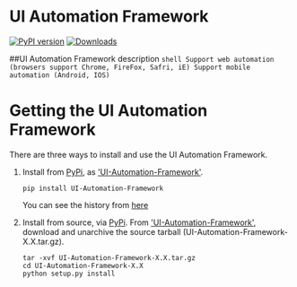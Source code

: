 UI Automation Framework
====================

[![PyPI version](https://badge.fury.io/py/UI-Automation-Framework.svg)](https://badge.fury.io/py/UI-Automation-Framework)
[![Downloads](https://pepy.tech/badge/UI-Automation-Framework)](https://pepy.tech/project/UI-Automation-Framework)

<!-- [![Build Status](https://travis-ci.org/appium/python-client.svg?branch=master)](https://travis-ci.org/appium/python-client) -->
<!-- [![Build Status](https://dev.azure.com/ki4070ma/python-client/_apis/build/status/appium.python-client?branchName=master)](https://dev.azure.com/ki4070ma/python-client/_build/latest?definitionId=2&branchName=master) -->

##UI Automation Framework description
    ```shell
        Support web automation (browsers support Chrome, FireFox, Safri, iE)
        Support mobile automation (Android, IOS)
    ```


# Getting the UI Automation Framework

There are three ways to install and use the UI Automation Framework.

1. Install from [PyPi](https://pypi.org), as
['UI-Automation-Framework'](https://pypi.org/project/UI-Automation-Framework/).
    ```shell
    pip install UI-Automation-Framework
    ```

    You can see the history from [here](https://pypi.org/project/UI-Automation-Framework/#history)

2. Install from source, via [PyPi](https://pypi.org). From ['UI-Automation-Framework'](https://pypi.org/project/UI-Automation-Framework/),
download and unarchive the source tarball (UI-Automation-Framework-X.X.tar.gz).

    ```shell
    tar -xvf UI-Automation-Framework-X.X.tar.gz
    cd UI-Automation-Framework-X.X
    python setup.py install
    ```